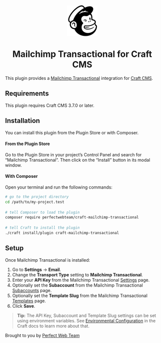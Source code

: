 <p align="center"><img src="./src/icon.svg" width="100" height="100" alt="Mailchimp Transactional icon"></p>

<h1 align="center">Mailchimp Transactional for Craft CMS</h1>

This plugin provides a [Mailchimp Transactional](https://mailchimp.com/features/transactional-email/) integration for [Craft CMS](https://craftcms.com/).

## Requirements

This plugin requires Craft CMS 3.7.0 or later.

## Installation

You can install this plugin from the Plugin Store or with Composer.

#### From the Plugin Store

Go to the Plugin Store in your project’s Control Panel and search for “Mailchimp Transactional”. Then click on the “Install” button in its modal window.

#### With Composer

Open your terminal and run the following commands:

```bash
# go to the project directory
cd /path/to/my-project.test

# tell Composer to load the plugin
composer require perfectwebteam/craft-mailchimp-transactional

# tell Craft to install the plugin
./craft install/plugin craft-mailchimp-transactional
```

## Setup

Once Mailchimp Transactional is installed:

1. Go to **Settings** → **Email**.
2. Change the **Transport Type** setting to **Mailchimp Transactional**.
3. Enter your **API Key** from the Mailchimp Transactional [Settings](https://mandrillapp.com/settings) page.
4. Optionally set the **Subaccount** from the Mailchimp Transactional [Subaccounts](https://mandrillapp.com/subaccounts) page.
5. Optionally set the **Template Slug** from the Mailchimp Transactional [Templates](https://mandrillapp.com/templates) page.
6. Click **Save**.

> **Tip:** The API Key, Subaccount and Template Slug settings can be set using environment variables. See [Environmental Configuration](https://craftcms.com/docs/3.x/config/#environmental-configuration) in the Craft docs to learn more about that.
 
Brought to you by [Perfect Web Team](https://perfectwebteam.com)